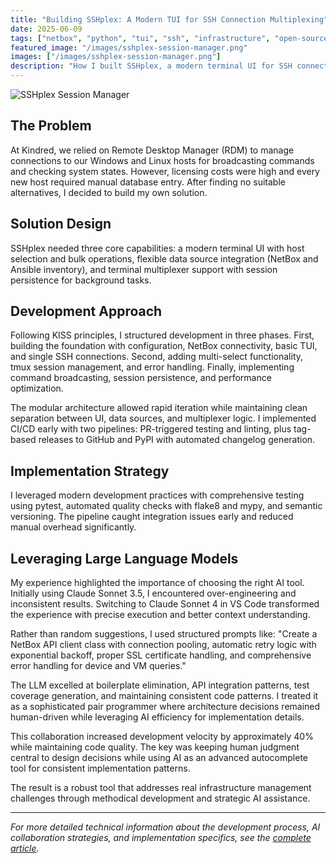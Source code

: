 ```yaml
---
title: "Building SSHplex: A Modern TUI for SSH Connection Multiplexing"
date: 2025-06-09
tags: ["netbox", "python", "tui", "ssh", "infrastructure", "open-source", "CICD"]
featured_image: "/images/sshplex-session-manager.png"
images: ["/images/sshplex-session-manager.png"]
description: "How I built SSHplex, a modern terminal UI for SSH connection multiplexing, replacing expensive licensing with open-source innovation."
---
```


![SSHplex Session Manager](/images/sshplex-session-manager.png)

## The Problem

At Kindred, we relied on Remote Desktop Manager (RDM) to manage connections to our Windows and Linux hosts for broadcasting commands and checking system states. However, licensing costs were high and every new host required manual database entry. After finding no suitable alternatives, I decided to build my own solution.

## Solution Design

SSHplex needed three core capabilities: a modern terminal UI with host selection and bulk operations, flexible data source integration (NetBox and Ansible inventory), and terminal multiplexer support with session persistence for background tasks.

## Development Approach

Following KISS principles, I structured development in three phases. First, building the foundation with configuration, NetBox connectivity, basic TUI, and single SSH connections. Second, adding multi-select functionality, tmux session management, and error handling. Finally, implementing command broadcasting, session persistence, and performance optimization.

The modular architecture allowed rapid iteration while maintaining clean separation between UI, data sources, and multiplexer logic. I implemented CI/CD early with two pipelines: PR-triggered testing and linting, plus tag-based releases to GitHub and PyPI with automated changelog generation.

## Implementation Strategy

I leveraged modern development practices with comprehensive testing using pytest, automated quality checks with flake8 and mypy, and semantic versioning. The pipeline caught integration issues early and reduced manual overhead significantly.

## Leveraging Large Language Models

My experience highlighted the importance of choosing the right AI tool. Initially using Claude Sonnet 3.5, I encountered over-engineering and inconsistent results. Switching to Claude Sonnet 4 in VS Code transformed the experience with precise execution and better context understanding.

Rather than random suggestions, I used structured prompts like: "Create a NetBox API client class with connection pooling, automatic retry logic with exponential backoff, proper SSL certificate handling, and comprehensive error handling for device and VM queries."

The LLM excelled at boilerplate elimination, API integration patterns, test coverage generation, and maintaining consistent code patterns. I treated it as a sophisticated pair programmer where architecture decisions remained human-driven while leveraging AI efficiency for implementation details.

This collaboration increased development velocity by approximately 40% while maintaining code quality. The key was keeping human judgment central to design decisions while using AI as an advanced autocomplete tool for consistent implementation patterns.

The result is a robust tool that addresses real infrastructure management challenges through methodical development and strategic AI assistance.

---

*For more detailed technical information about the development process, AI collaboration strategies, and implementation specifics, see the [complete article](/posts/building_sshplex_complete/).*

